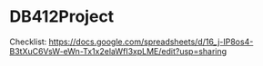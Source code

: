 # DB412Project

Checklist: https://docs.google.com/spreadsheets/d/16_j-IP8os4-B3tXuC6VsW-eWn-Tx1x2elaWfI3xpLME/edit?usp=sharing
